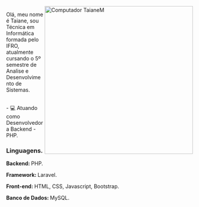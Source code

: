 <img src="https://raw.githubusercontent.com/MicaelliMedeiros/micaellimedeiros/master/image/computer-illustration.png" min-width="400px" max-width="400px" width="400px" align="right" alt="Computador TaianeM">

<p align="left"> 
  Olá, meu nome é Taiane, sou Técnica em Informática formada pelo IFRO, atualmente cursando o 5º semestre de Analise e Desenvolvimento de Sistemas.
</p>

<p align="left">
  <br> -  💻 Atuando como Desenvolvedora Backend - PHP. </br>
</p>
<h3> Linguagens. </h3>
<p align="left"> <strong> Backend: </strong> PHP. </p>
<p align="left"> <strong> Framework: </strong> Laravel. </p>
<p align="left"> <strong> Front-end: </strong> HTML, CSS, Javascript, Bootstrap. </p>
<p align="left"> <strong> Banco de Dados: </strong> MySQL. </p>





